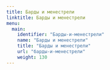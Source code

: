 ```yaml
---
title: Барды и менестрели
linktitle: Барды и менестрели
menu:
  main:
    identifier: "Барды-и-менестрели"
    name: "Барды и менестрели"
    title: "Барды и менестрели"
    url: "барды-и-менестрели"
    weight: 130
---
```

